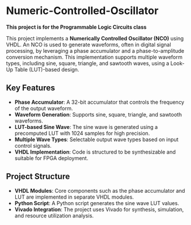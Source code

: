 # Numeric-Controlled-Oscillator

**This project is for the Programmable Logic Circuits class**

This project implements a **Numerically Controlled Oscillator (NCO)** using VHDL. An NCO is used to generate waveforms, often in digital signal processing, by leveraging a phase accumulator and a phase-to-amplitude conversion mechanism. This implementation supports multiple waveform types, including sine, square, triangle, and sawtooth waves, using a Look-Up Table (LUT)-based design.

## Key Features

- **Phase Accumulator**: A 32-bit accumulator that controls the frequency of the output waveform.
- **Waveform Generation**: Supports sine, square, triangle, and sawtooth waveforms.
- **LUT-based Sine Wave**: The sine wave is generated using a precomputed LUT with 1024 samples for high precision.
- **Multiple Wave Types**: Selectable output wave types based on input control signals.
- **VHDL Implementation**: Code is structured to be synthesizable and suitable for FPGA deployment.

## Project Structure

- **VHDL Modules**: Core components such as the phase accumulator and LUT are implemented in separate VHDL modules.
- **Python Script**: A Python script generates the sine wave LUT values.
- **Vivado Integration**: The project uses Vivado for synthesis, simulation, and resource utilization analysis.